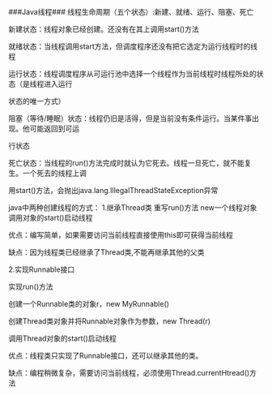 ###Java线程###
线程生命周期（五个状态）:新建、就绪、运行、阻塞、死亡

新建状态：线程对象已经创建。还没有在其上调用start()方法

就绪状态：当线程调用start方法，但调度程序还没有把它选定为运行线程时的线程

运行状态：线程调度程序从可运行池中选择一个线程作为当前线程时线程所处的状态（是线程进入运行

状态的唯一方式）

阻塞（等待/睡眠）状态：线程仍旧是活得，但是当前没有条件运行。当某件事出现。他可能返回到可运

行状态

死亡状态：当线程的run()方法完成时就认为它死去。线程一旦死亡，就不能复生。一个死去的线程上调

用start()方法，会抛出java.lang.IllegalThreadStateException异常


java中两种创建线程的方式：
1.继承Thread类
重写run()方法
new一个线程对象
调用对象的start()启动线程

优点：编写简单，如果需要访问当前线程直接使用this即可获得当前线程

缺点：因为线程类已经继承了Thread类,不能再继承其他的父类


2.实现Runnable接口

实现run()方法

创建一个Runnable类的对象r，new MyRunnable()

创建Thread类对象并将Runnable对象作为参数，new Thread(r)

调用Thread对象的start()启动线程

优点：线程类只实现了Runnable接口，还可以继承其他的类。

缺点：编程稍微复杂，需要访问当前线程，必须使用Thread.currentHtread()方法
